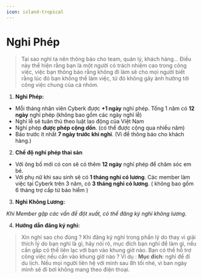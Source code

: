 ```yaml
---
icon: island-tropical
---
```


# Nghỉ Phép

> Tại sao nghỉ ta nên thông báo cho team, quản lý, khách hàng... Điều này thể hiện rằng bạn là một người có trách nhiệm cao trong công việc, việc bạn thông báo rằng không đi làm sẽ cho mọi người biết rằng lúc đó bạn không thể làm việc, từ đó không gây ảnh hưởng tới công việc chung của cả nhóm.

1. **Nghỉ Phép:**

* Mỗi tháng nhân viên Cyberk được **+1 ngày** nghỉ phép. Tổng 1 năm có **12 ngày** nghỉ phép (không bao gồm các ngày nghỉ lễ)
* Nghỉ lễ sẽ tuân thủ theo luật lao động của Việt Nam
* Nghỉ phép **được phép cộng dồn**. (có thể được cộng qua nhiều năm)
* Báo trước ít nhất **7 ngày trước khi nghỉ**. (Vì để thông báo cho khách hàng.)

2. **Chế độ nghỉ phép thai sản**

* Với ông bố mới có con sẽ có thêm **12 ngày** nghỉ phép để chăm sóc em bé.
* Với phụ nữ khi sau sinh sẽ có **1 tháng nghỉ có lương**. Các member làm việc tại Cyberk trên 3 năm, có **3 tháng nghỉ có lương**. ( không bao gồm 6 tháng trợ cấp từ bảo hiểm )

3. **Nghỉ Không Lương:**

_Khi Member gặp các vấn đề đột xuất, có thể đăng ký nghỉ không lương._

4.  **Hướng dẫn đăng ký nghỉ:**

> Xin nghỉ sao cho đúng ?
> Khi đăng ký nghỉ trong phần lý do thay vì giải thích lý do bạn nghỉ là gì, hãy nói rõ, mục đích bạn nghỉ để làm gì, nếu cần gấp có thể liên lạc với bạn vào khung giờ nào. Bạn có thể hỗ trợ công việc nếu cần vào khung giờ nào ? Ví dụ : **Mục đích**: nghỉ để đi du lịch. Nếu mọi người liên hệ với mình sau 8h tối nhé, vì ban ngày mình sẽ đi bơi không mang theo điện thoại.
